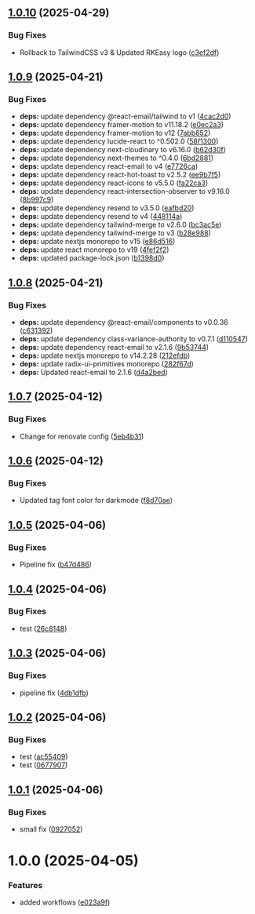 ## [1.0.10](https://github.com/LucEast/portfolio/compare/v1.0.9...v1.0.10) (2025-04-29)


### Bug Fixes

* Rollback to TailwindCSS v3 & Updated RKEasy logo ([c3ef2df](https://github.com/LucEast/portfolio/commit/c3ef2df0d6ec5ad340c4e98d98d2f270031283d7))

## [1.0.9](https://github.com/LucEast/portfolio/compare/v1.0.8...v1.0.9) (2025-04-21)


### Bug Fixes

* **deps:** update dependency @react-email/tailwind to v1 ([4cac2d0](https://github.com/LucEast/portfolio/commit/4cac2d0827838307c9ca67e9fafa31d16dd3055e))
* **deps:** update dependency framer-motion to v11.18.2 ([e0ec2a3](https://github.com/LucEast/portfolio/commit/e0ec2a3dddf585812a4540a29d5bd20f4b795a73))
* **deps:** update dependency framer-motion to v12 ([7abb852](https://github.com/LucEast/portfolio/commit/7abb8520cd45da7a3a0df20c0dc57226e4e4be9d))
* **deps:** update dependency lucide-react to ^0.502.0 ([58f1300](https://github.com/LucEast/portfolio/commit/58f130075eefaf36aff0e6638bf5b57346278515))
* **deps:** update dependency next-cloudinary to v6.16.0 ([b62d30f](https://github.com/LucEast/portfolio/commit/b62d30f61835d09c2b8c30554962bcd835a0832b))
* **deps:** update dependency next-themes to ^0.4.0 ([6bd2881](https://github.com/LucEast/portfolio/commit/6bd288141b39e68fc3b8659656e5c7e3d92ce5a2))
* **deps:** update dependency react-email to v4 ([e7726ca](https://github.com/LucEast/portfolio/commit/e7726ca99b9c72f26c86b504092abf90d5773270))
* **deps:** update dependency react-hot-toast to v2.5.2 ([ee9b7f5](https://github.com/LucEast/portfolio/commit/ee9b7f5b218d38606dfb092b4c9bb603a94cd9a2))
* **deps:** update dependency react-icons to v5.5.0 ([fa22ca3](https://github.com/LucEast/portfolio/commit/fa22ca377d941819f267ca87ee956c30cdacf53a))
* **deps:** update dependency react-intersection-observer to v9.16.0 ([8b997c9](https://github.com/LucEast/portfolio/commit/8b997c9d3928bad8fecd576f860ee357a815279d))
* **deps:** update dependency resend to v3.5.0 ([eafbd20](https://github.com/LucEast/portfolio/commit/eafbd20e5c45a70134a8832f7c8ea2854dc8e42d))
* **deps:** update dependency resend to v4 ([448114a](https://github.com/LucEast/portfolio/commit/448114ac151889e7f7e261d7d6a8520dce3e4610))
* **deps:** update dependency tailwind-merge to v2.6.0 ([bc3ac5e](https://github.com/LucEast/portfolio/commit/bc3ac5ed7ea325fd8f7e8ef2ba1028a7dc01d364))
* **deps:** update dependency tailwind-merge to v3 ([b28e988](https://github.com/LucEast/portfolio/commit/b28e9884c8ddfcaaa0fbe0202b9e708067e1081a))
* **deps:** update nextjs monorepo to v15 ([e86d516](https://github.com/LucEast/portfolio/commit/e86d5160c49893d869023d7374ff3c7324096db6))
* **deps:** update react monorepo to v19 ([4fef2f2](https://github.com/LucEast/portfolio/commit/4fef2f2d6c4feea46465e471ffd84d7ca7e503f5))
* **deps:** updated package-lock.json ([b1398d0](https://github.com/LucEast/portfolio/commit/b1398d0d8f578efc53957b93205315ccd52b77fc))

## [1.0.8](https://github.com/LucEast/portfolio/compare/v1.0.7...v1.0.8) (2025-04-21)


### Bug Fixes

* **deps:** update dependency @react-email/components to v0.0.36 ([c631392](https://github.com/LucEast/portfolio/commit/c6313921e831f744c4c847537a889958a15fd249))
* **deps:** update dependency class-variance-authority to v0.7.1 ([d110547](https://github.com/LucEast/portfolio/commit/d110547f12898400db34f480954f19d33488fcd4))
* **deps:** update dependency react-email to v2.1.6 ([9b53744](https://github.com/LucEast/portfolio/commit/9b5374442b7c851948399f68b9fb27f244f76ab0))
* **deps:** update nextjs monorepo to v14.2.28 ([212efdb](https://github.com/LucEast/portfolio/commit/212efdbeb1591d07dc7dc5a3f8aee84ca2d754fc))
* **deps:** update radix-ui-primitives monorepo ([282f67d](https://github.com/LucEast/portfolio/commit/282f67d85a1e87c85ed141929ac15bffdefaa283))
* **deps:** Updated react-email to 2.1.6 ([d4a2bed](https://github.com/LucEast/portfolio/commit/d4a2bed8a240aef4fd6d393619c67a9239a83ae6))

## [1.0.7](https://github.com/LucEast/portfolio/compare/v1.0.6...v1.0.7) (2025-04-12)


### Bug Fixes

* Change for renovate config ([5eb4b31](https://github.com/LucEast/portfolio/commit/5eb4b31b01092f258df69b929325a1f61fc146b6))

## [1.0.6](https://github.com/LucEast/portfolio/compare/v1.0.5...v1.0.6) (2025-04-12)


### Bug Fixes

* Updated tag font color for darkmode ([f8d70ae](https://github.com/LucEast/portfolio/commit/f8d70ae79302970c174b433884cd653bff3b0c74))

## [1.0.5](https://github.com/LucEast/portfolio/compare/v1.0.4...v1.0.5) (2025-04-06)


### Bug Fixes

* Pipeline fix ([b47d486](https://github.com/LucEast/portfolio/commit/b47d486e8cc6e3c0e21eeca8ddbbd16d1fa403a6))

## [1.0.4](https://github.com/LucEast/portfolio/compare/v1.0.3...v1.0.4) (2025-04-06)


### Bug Fixes

* test ([26c8148](https://github.com/LucEast/portfolio/commit/26c81488ac4bd2b3b4772e9c3ae2dec299b0ddee))

## [1.0.3](https://github.com/LucEast/portfolio/compare/v1.0.2...v1.0.3) (2025-04-06)


### Bug Fixes

* pipeline fix ([4db1dfb](https://github.com/LucEast/portfolio/commit/4db1dfb0f27aff49dfc87a27a55cfadcf582f0f2))

## [1.0.2](https://github.com/LucEast/portfolio/compare/v1.0.1...v1.0.2) (2025-04-06)


### Bug Fixes

* test ([ac55409](https://github.com/LucEast/portfolio/commit/ac55409ae864aeef95ae22a3a4c1f8e8cbdb4f2a))
* test ([0677907](https://github.com/LucEast/portfolio/commit/0677907570944f5189737d7b8a686e594b586eb4))

## [1.0.1](https://github.com/LucEast/portfolio/compare/v1.0.0...v1.0.1) (2025-04-06)


### Bug Fixes

* small fix ([0927052](https://github.com/LucEast/portfolio/commit/09270524bcdb2c0ea90acad10874c9313405b198))

# 1.0.0 (2025-04-05)


### Features

* added workflows ([e023a9f](https://github.com/LucEast/portfolio/commit/e023a9f5e5b0d9392eaf10c155d79c3d479a2411))
